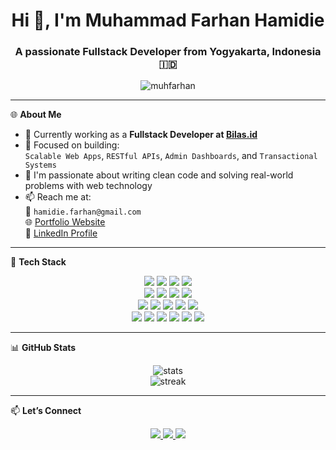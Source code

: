 <h1 align="center">Hi 👋, I'm Muhammad Farhan Hamidie</h1>
<h3 align="center">A passionate Fullstack Developer from Yogyakarta, Indonesia 🇮🇩</h3>

<p align="center">
  <img src="https://komarev.com/ghpvc/?username=muhfarhan&label=Profile%20views&color=0e75b6&style=flat" alt="muhfarhan" />
</p>

---

🌐 **About Me**

- 💼 Currently working as a **Fullstack Developer at [Bilas.id](https://bilas.id)**  
- 🚀 Focused on building:  
  `Scalable Web Apps`, `RESTful APIs`, `Admin Dashboards`, and `Transactional Systems`
- 🎯 I'm passionate about writing clean code and solving real-world problems with web technology
- 📫 Reach me at:  
  📩 `hamidie.farhan@gmail.com`  
  🌐 [Portfolio Website](https://muhfarhan.vercel.app)  
  💼 [LinkedIn Profile](https://www.linkedin.com/in/muhammad-farhan-18bb1b235/)

---

🧰 **Tech Stack**

<p align="center">
  <img src="https://img.shields.io/badge/TypeScript-3178C6?style=for-the-badge&logo=typescript&logoColor=white"/>
  <img src="https://img.shields.io/badge/JavaScript-F7DF1E?style=for-the-badge&logo=javascript&logoColor=black"/>
  <img src="https://img.shields.io/badge/HTML5-E34F26?style=for-the-badge&logo=html5&logoColor=white"/>
  <img src="https://img.shields.io/badge/CSS3-1572B6?style=for-the-badge&logo=css3&logoColor=white"/>
  <br/>
  <img src="https://img.shields.io/badge/Next.js-000?style=for-the-badge&logo=nextdotjs&logoColor=white"/>
  <img src="https://img.shields.io/badge/React-20232A?style=for-the-badge&logo=react&logoColor=61DAFB"/>
  <img src="https://img.shields.io/badge/Tailwind_CSS-38B2AC?style=for-the-badge&logo=tailwind-css&logoColor=white"/>
  <img src="https://img.shields.io/badge/Chakra_UI-319795?style=for-the-badge&logo=chakra-ui&logoColor=white"/>
  <br/>
  <img src="https://img.shields.io/badge/Express.js-404D59?style=for-the-badge"/>
  <img src="https://img.shields.io/badge/NestJS-E0234E?style=for-the-badge&logo=nestjs&logoColor=white"/>
  <img src="https://img.shields.io/badge/PostgreSQL-4169E1?style=for-the-badge&logo=postgresql&logoColor=white"/>
  <img src="https://img.shields.io/badge/MySQL-00758F?style=for-the-badge&logo=mysql&logoColor=white"/>
  <img src="https://img.shields.io/badge/Firebase-FFCA28?style=for-the-badge&logo=firebase&logoColor=black"/>
  <br/>
  <img src="https://img.shields.io/badge/Prisma-2D3748?style=for-the-badge&logo=prisma&logoColor=white"/>
  <img src="https://img.shields.io/badge/Axios-5A29E4?style=for-the-badge"/>
  <img src="https://img.shields.io/badge/Git-F05032?style=for-the-badge&logo=git&logoColor=white"/>
  <img src="https://img.shields.io/badge/Vercel-000?style=for-the-badge&logo=vercel&logoColor=white"/>
  <img src="https://img.shields.io/badge/Railway-000?style=for-the-badge&logo=railway&logoColor=white"/>
  <img src="https://img.shields.io/badge/Postman-FF6C37?style=for-the-badge&logo=postman&logoColor=white"/>
</p>

---

📊 **GitHub Stats**

<p align="center">
  <img src="https://github-readme-stats.vercel.app/api?username=muhfarhan&show_icons=true&theme=tokyonight" alt="stats" />
  <br/>
  <img src="https://github-readme-streak-stats.herokuapp.com/?user=muhfarhan&theme=tokyonight" alt="streak" />
</p>

---

📫 **Let’s Connect**

<p align="center">
  <a href="https://www.linkedin.com/in/muhammad-farhan-18bb1b235/" target="_blank">
    <img src="https://img.shields.io/badge/LinkedIn-0A66C2?style=for-the-badge&logo=linkedin&logoColor=white"/>
  </a>
  <a href="mailto:hamidie.farhan@gmail.com">
    <img src="https://img.shields.io/badge/Gmail-EA4335?style=for-the-badge&logo=gmail&logoColor=white"/>
  </a>
  <a href="https://muhfarhan.vercel.app" target="_blank">
    <img src="https://img.shields.io/badge/Portfolio-000?style=for-the-badge&logo=vercel&logoColor=white"/>
  </a>
</p>
